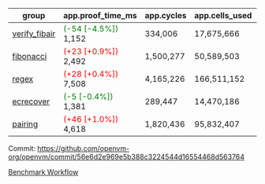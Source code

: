 | group | app.proof_time_ms | app.cycles | app.cells_used | leaf.proof_time_ms | leaf.cycles | leaf.cells_used |
| -- | -- | -- | -- | -- | -- | -- |
| [verify_fibair](https://github.com/openvm-org/openvm/blob/benchmark-results/benchmarks-pr/1631/verify_fibair-56e6d2e969e5b388c3224544d16554468d563764.md) |<span style='color: green'>(-54 [-4.5%])</span> 1,152 |  334,006 |  17,675,666 |- | - | - |
| [fibonacci](https://github.com/openvm-org/openvm/blob/benchmark-results/benchmarks-pr/1631/fibonacci-56e6d2e969e5b388c3224544d16554468d563764.md) |<span style='color: red'>(+23 [+0.9%])</span> 2,492 |  1,500,277 |  50,589,503 |- | - | - |
| [regex](https://github.com/openvm-org/openvm/blob/benchmark-results/benchmarks-pr/1631/regex-56e6d2e969e5b388c3224544d16554468d563764.md) |<span style='color: red'>(+28 [+0.4%])</span> 7,508 |  4,165,226 |  166,511,152 |- | - | - |
| [ecrecover](https://github.com/openvm-org/openvm/blob/benchmark-results/benchmarks-pr/1631/ecrecover-56e6d2e969e5b388c3224544d16554468d563764.md) |<span style='color: green'>(-5 [-0.4%])</span> 1,381 |  289,447 |  14,470,186 |- | - | - |
| [pairing](https://github.com/openvm-org/openvm/blob/benchmark-results/benchmarks-pr/1631/pairing-56e6d2e969e5b388c3224544d16554468d563764.md) |<span style='color: red'>(+46 [+1.0%])</span> 4,618 |  1,820,436 |  95,832,407 |- | - | - |


Commit: https://github.com/openvm-org/openvm/commit/56e6d2e969e5b388c3224544d16554468d563764

[Benchmark Workflow](https://github.com/openvm-org/openvm/actions/runs/15055237534)
